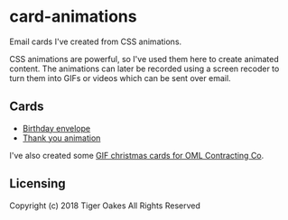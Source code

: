 # card-animations
Email cards I've created from CSS animations.

CSS animations are powerful, so I've used them here to create animated content.
The animations can later be recorded using a screen recoder to turn them
into GIFs or videos which can be sent over email.

## Cards
- [Birthday envelope](birthday-card)
- [Thank you animation](thank-you)

I've also created some [GIF christmas cards for OML Contracting Co](https://github.com/omlhawaii/christmas-cards/).

## Licensing
Copyright (c) 2018 Tiger Oakes
All Rights Reserved
